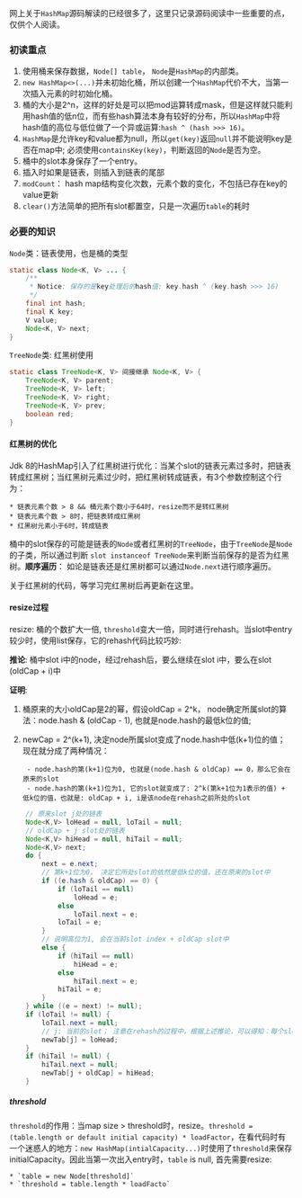 网上关于`HashMap`源码解读的已经很多了，这里只记录源码阅读中一些重要的点，仅供个人阅读。

### 初读重点

1. 使用桶来保存数据，`Node[] table`， `Node`是`HashMap`的内部类。 
2. `new HashMap<>(...)`并未初始化桶，所以创建一个`HashMap`代价不大，当第一次插入元素的时初始化桶。
3. 桶的大小是2^n，这样的好处是可以把mod运算转成mask，但是这样就只能利用hash值的低n位，而有些hash算法本身有较好的分布，所以`HashMap`中将hash值的高位与低位做了一个异或运算:`hash ^ (hash >>> 16)`。
4. `HashMap`是允许key和value都为null，所以`get(key)`返回`null`并不能说明key是否在map中; 必须使用`containsKey(key)`，判断返回的`Node`是否为空。
5. 桶中的slot本身保存了一个entry。
6. 插入时如果是链表，则插入到链表的尾部
7. `modCount`： hash map结构变化次数，元素个数的变化，不包括已存在key的value更新
8. `clear()`方法简单的把所有slot都置空，只是一次遍历`table`的耗时

### 必要的知识
`Node`类：链表使用，也是桶的类型
```java
static class Node<K, V> ... {
    /**
     * Notice: 保存的是key处理后的hash值: key.hash ^ (key.hash >>> 16)
     */
    final int hash;
    final K key;
    V value;
    Node<K, V> next;
}
```

`TreeNode`类: 红黑树使用
```java
static class TreeNode<K, V> 间接继承 Node<K, V> {
    TreeNode<K, V> parent;
    TreeNode<K, V> left;
    TreeNode<K, V> right;
    TreeNode<K, V> prev;
    boolean red;
}
```

#### 红黑树的优化
Jdk 8的HashMap引入了红黑树进行优化：当某个slot的链表元素过多时，把链表转成红黑树；当红黑树元素过少时，把红黑树转成链表，有3个参数控制这个行为：
    
    * 链表元素个数 > 8 && 桶元素个数小于64时，resize而不是转红黑树
    * 链表元素个数 > 8时，把链表转成红黑树
    * 红黑树元素小于6时，转成链表

桶中的slot保存的可能是链表的`Node`或者红黑树的`TreeNode`，由于`TreeNode`是`Node`的子类，所以通过判断 `slot instanceof TreeNode`来判断当前保存的是否为红黑树。__顺序遍历__： 如论是链表还是红黑树都可以通过`Node.next`进行顺序遍历。

关于红黑树的代码，等学习完红黑树后再更新在这里。

#### resize过程
resize: 桶的个数扩大一倍, `threshold`变大一倍，同时进行rehash。当slot中entry较少时，使用list保存，它的rehash代码比较巧妙:

__推论__: 桶中slot i中的node，经过rehash后，要么继续在slot i中，要么在slot (oldCap + i)中

__证明__:

1. 桶原来的大小oldCap是2的幂，假设oldCap = 2^k， node确定所属slot的算法：node.hash & (oldCap - 1), 也就是node.hash的最低k位的值;
2. newCap = 2^(k+1), 决定node所属slot变成了node.hash中低(k+1)位的值；现在就分成了两种情况：

        - node.hash的第(k+1)位为0, 也就是(node.hash & oldCap) == 0，那么它会在原来的slot
        - node.hash的第(k+1)位为1, 它的slot就变成了: 2^k(第k+1位为1表示的值) + 低k位的值，也就是: oldCap + i, i是该node在rehash之前所处的slot

```java
    // 原来slot j处的链表
    Node<K,V> loHead = null, loTail = null;
    // oldCap + j slot处的链表
    Node<K,V> hiHead = null, hiTail = null;
    Node<K,V> next;
    do {
        next = e.next;
        // 第k+1位为0， 决定它所处slot的依然是低k位的值，还在原来的slot中
        if ((e.hash & oldCap) == 0) {
            if (loTail == null)
                loHead = e;
            else
                loTail.next = e;
            loTail = e;
        }
        // 说明高位为1, 会在当前slot index + oldCap slot中
        else {
            if (hiTail == null)
                hiHead = e;
            else
                hiTail.next = e;
            hiTail = e;
        }
    } while ((e = next) != null);
    if (loTail != null) {
        loTail.next = null;
        // j: 当前的slot； 注意在rehash的过程中，根据上述推论，可以得知：每个slot只会被赋值一次
        newTab[j] = loHead;
    }
    if (hiTail != null) {
        hiTail.next = null;
        newTab[j + oldCap] = hiHead;
    }
```

##### threshold
`threshold`的作用：当map size > threshold时，resize。`threshold = (table.length or default initial capacity) * loadFactor`，在看代码时有一个迷惑人的地方：`new HashMap(intialCapacity...)`时使用了`threshold`来保存initialCapacity。因此当第一次出入entry时，`table` is null, 首先需要resize:

    * `table = new Node[threshold]`
    * `threshold = table.length * loadFacto`

